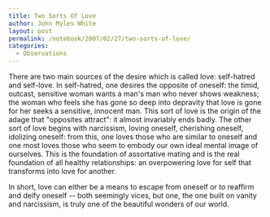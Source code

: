 ```yaml
---
title: Two Sorts Of Love
author: John Myles White
layout: post
permalink: /notebook/2007/02/27/two-sorts-of-love/
categories:
  - Observations
---
```


There are two main sources of the desire which is called love: self-hatred and self-love. In self-hatred, one desires the opposite of oneself: the timid, outcast, sensitive woman wants a man's man who never shows weakness; the woman who feels she has gone so deep into depravity that love is gone for her seeks a sensitive, innocent man. This sort of love is the origin of the adage that "opposites attract": it almost invariably ends badly. The other sort of love begins with narcissism, loving oneself, cherishing oneself, idolizing oneself: from this, one loves those who are similar to oneself and one most loves those who seem to embody our own ideal mental image of ourselves. This is the foundation of assortative mating and is the real foundation of all healthy relationships: an overpowering love for self that transforms into love for another.

In short, love can either be a means to escape from oneself or to reaffirm and deify oneself -- both seemingly vices, but one, the one built on vanity and narcissism, is truly one of the beautiful wonders of our world.
